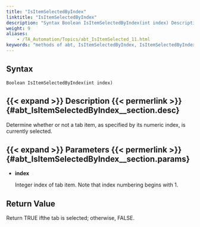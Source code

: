 ```yaml
--- 
title: "IsItemSelectedByIndex"
linktitle: "IsItemSelectedByIndex"
description: "Syntax Boolean IsItemSelectedByIndex(int index) Description Determine whether or not a tab item, as specified by its numeric index, is currently selected. Parameters index Integer index of tab item. ..."
weight: 9
aliases: 
    - /TA_Automation/Topics/abt_IsItemSelected_11.html
keywords: "methods of abt, IsItemSelectedByIndex, IsItemSelectedByIndex (AbtTab), AbtTab, isitemselectedbyindex, abttab isitemselectedbyindex, tab item is selected, check tab item at specified index is selected"
---
```


## Syntax

`Boolean IsItemSelectedByIndex(int index)`

## {{< expand >}} Description {{< permerlink >}} {#abt_IsItemSelectedByIndex__section.desc} 

Determine whether or not a tab item, as specified by its numeric index, is currently selected.

## {{< expand >}} Parameters {{< permerlink >}} {#abt_IsItemSelectedByIndex__section.params} 

-   **index**

    Integer index of tab item. Note that index numbering begins with 1.


## Return Value

Return TRUE ifthe tab is selected; otherwise, FALSE.




